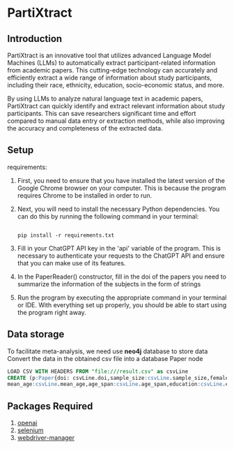 # PartiXtract

## Introduction

PartiXtract is an innovative tool that utilizes advanced Language Model Machines (LLMs) to automatically extract participant-related information from academic papers. This cutting-edge technology can accurately and efficiently extract a wide range of information about study participants, including their race, ethnicity, education, socio-economic status, and more.

By using LLMs to analyze natural language text in academic papers, PartiXtract can quickly identify and extract relevant information about study participants. This can save researchers significant time and effort compared to manual data entry or extraction methods, while also improving the accuracy and completeness of the extracted data.

## Setup

requirements:

1. First, you need to ensure that you have installed the latest version of the Google Chrome browser on your computer. This is because the program requires Chrome to be installed in order to run.

2. Next, you will need to install the necessary Python dependencies. You can do this by running the following command in your terminal:

    ```shell

    pip install -r requirements.txt

    ```

3. Fill in your ChatGPT API key in the 'api' variable of the program. This is necessary to authenticate your requests to the ChatGPT API and ensure that you can make use of its features.
4. In the PaperReader() constructor, fill in the doi of the papers you need to summarize the information of the subjects in the form of strings

5. Run the program by executing the appropriate command in your terminal or IDE. With everything set up properly, you should be able to start using the program right away.

## Data storage

To facilitate meta-analysis, we need use __neo4j__ database to store data
Convert the data in the obtained csv file into a database Paper node

```sql
LOAD CSV WITH HEADERS FROM "file:///result.csv" as csvLine
CREATE (p:Paper{doi: csvLine.doi,sample_size:csvLine.sample_size,female:csvLine.female,
mean_age:csvLine.mean_age,age_span:csvLine.age_span,education:csvLine.education,race:csvLine.race,area:csvLine.area,socioeconomic:csvLine.socioeconomic,remuneration:csvLine.remuneration,handedness:csvLine.handedness})
```

## Packages Required

1. [openai](https://github.com/openai/openai-python)  
2. [selenium](https://www.selenium.dev/)  
3. [webdriver-manager](https://github.com/SergeyPirogov/webdriver_manager)
